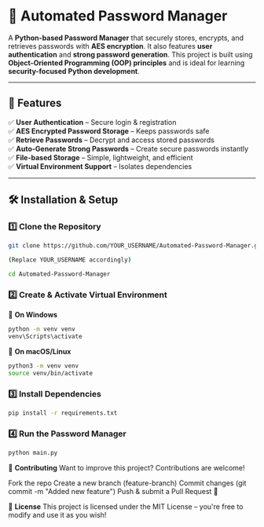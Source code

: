# 🔐 Automated Password Manager

A **Python-based Password Manager** that securely stores, encrypts, and retrieves passwords with **AES encryption**. It also features **user authentication** and **strong password generation**. This project is built using **Object-Oriented Programming (OOP) principles** and is ideal for learning **security-focused Python development**.

---

## 🚀 Features
✅ **User Authentication** – Secure login & registration  
✅ **AES Encrypted Password Storage** – Keeps passwords safe  
✅ **Retrieve Passwords** – Decrypt and access stored passwords  
✅ **Auto-Generate Strong Passwords** – Create secure passwords instantly  
✅ **File-based Storage** – Simple, lightweight, and efficient  
✅ **Virtual Environment Support** – Isolates dependencies  

---

## 🛠 Installation & Setup

### **1️⃣ Clone the Repository**
```sh
git clone https://github.com/YOUR_USERNAME/Automated-Password-Manager.git

(Replace YOUR_USERNAME accordingly)

cd Automated-Password-Manager
```

### **2️⃣ Create & Activate Virtual Environment**

🔹 **On Windows**
```sh
python -m venv venv
venv\Scripts\activate
```
🔹 **On macOS/Linux**

```sh
python3 -m venv venv
source venv/bin/activate
```
### **3️⃣ Install Dependencies**
```sh
pip install -r requirements.txt
```
### **4️⃣ Run the Password Manager**
```sh
python main.py
```

🤝 **Contributing**
Want to improve this project? Contributions are welcome!

Fork the repo
Create a new branch (feature-branch)
Commit changes (git commit -m "Added new feature")
Push & submit a Pull Request 🎉

📜 **License**
This project is licensed under the MIT License – you're free to modify and use it as you wish!

